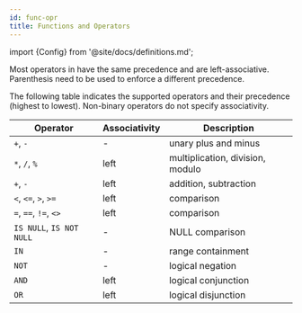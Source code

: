 ```yaml
---
id: func-opr
title: Functions and Operators
---
```


import {Config} from '@site/docs/definitions.md';

Most operators in <Config v="names.product"/> have the same precedence and are left-associative.
Parenthesis need to be used to enforce a different precedence.

The following table indicates the supported operators and their precedence (highest to lowest).
Non-binary operators do not specify associativity.


| Operator                 | Associativity | Description                      |
| ------------------------ | ------------- | -------------------------------- |
| `+`, `-`                 | -             | unary plus and minus             |
| `*`, `/`, `%`            | left          | multiplication, division, modulo |
| `+`, `-`                 | left          | addition, subtraction            |
| `<`, `<=`, `>`, `>=`     | left          | comparison                       |
| `=`, `==`, `!=`, `<>`    | left          | comparison                       |
| `IS NULL`, `IS NOT NULL` | -             | NULL comparison                  |
| `IN`                     | -             | range containment                |
| `NOT`                    | -             | logical negation                 |
| `AND`                    | left          | logical conjunction              |
| `OR`                     | left          | logical disjunction              |


